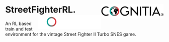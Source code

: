 # StreetFighterRL. <img src=images/cognitia-l.png#gh-light-mode-only width="200" align="right"> <img src=images/cognitia-d.png#gh-dark-mode-only width="200" align="right">
An RL based train and test environment for the vintage Street Fighter II Turbo SNES game. 
